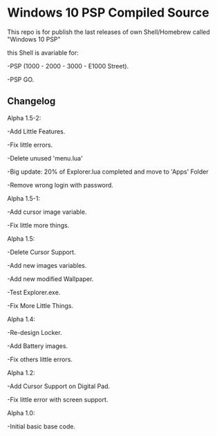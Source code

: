 # Windows 10 PSP Compiled Source

This repo is for publish the last releases of own Shell/Homebrew called "Windows 10 PSP"

this Shell is avariable for:
 
 -PSP (1000 - 2000 - 3000 - E1000 Street).
 
 -PSP GO.
  

Changelog
---------

Alpha 1.5-2:

 -Add Little Features.

 -Fix little errors.

 -Delete unused 'menu.lua'

 -Big update: 20% of Explorer.lua completed and move to 'Apps' Folder

 -Remove wrong login with password.

Alpha 1.5-1:

 -Add cursor image variable.

 -Fix little more things.

Alpha 1.5:

 -Delete Cursor Support.

 -Add new images variables.

 -Add new modified Wallpaper.

 -Test Explorer.exe.

 -Fix More Little Things.

Alpha 1.4:

 -Re-design Locker.

 -Add Battery images.

 -Fix others little errors. 

Alpha 1.2:

 -Add Cursor Support on Digital Pad.

 -Fix little error with screen support.

Alpha 1.0:

 -Initial basic base code.
